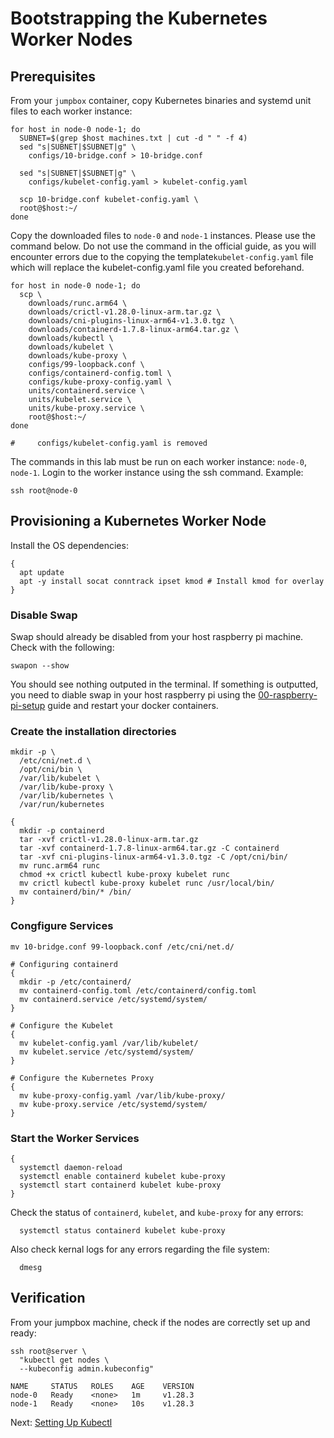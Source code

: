 # Bootstrapping the Kubernetes Worker Nodes

## Prerequisites

From your `jumpbox` container, copy Kubernetes binaries and systemd unit files to each worker instance:

```
for host in node-0 node-1; do
  SUBNET=$(grep $host machines.txt | cut -d " " -f 4)
  sed "s|SUBNET|$SUBNET|g" \
    configs/10-bridge.conf > 10-bridge.conf

  sed "s|SUBNET|$SUBNET|g" \
    configs/kubelet-config.yaml > kubelet-config.yaml

  scp 10-bridge.conf kubelet-config.yaml \
  root@$host:~/
done
```

Copy the downloaded files to `node-0` and `node-1` instances. Please use the command below. Do not use the command in the official guide, as you will encounter errors due to the copying the template`kubelet-config.yaml` file which will replace the kubelet-config.yaml file you created beforehand.

```
for host in node-0 node-1; do
  scp \
    downloads/runc.arm64 \
    downloads/crictl-v1.28.0-linux-arm.tar.gz \
    downloads/cni-plugins-linux-arm64-v1.3.0.tgz \
    downloads/containerd-1.7.8-linux-arm64.tar.gz \
    downloads/kubectl \
    downloads/kubelet \
    downloads/kube-proxy \
    configs/99-loopback.conf \
    configs/containerd-config.toml \
    configs/kube-proxy-config.yaml \
    units/containerd.service \
    units/kubelet.service \
    units/kube-proxy.service \
    root@$host:~/
done

#     configs/kubelet-config.yaml is removed
```

The commands in this lab must be run on each worker instance: `node-0`, `node-1`. Login to the worker instance using the ssh command. Example:

```
ssh root@node-0
```

## Provisioning a Kubernetes Worker Node

Install the OS dependencies:

```
{
  apt update
  apt -y install socat conntrack ipset kmod # Install kmod for overlay
}
```

### Disable Swap

Swap should already be disabled from your host raspberry pi machine. Check with the following:

```
swapon --show
```

You should see nothing outputed in the terminal. If something is outputted, you need to diable swap in your host raspberry pi using the [00-raspberry-pi-setup](https://github.com/Jaecom/kubernetes-the-hard-way-raspberrypi-docker/blob/main/docs/00-raspberry-pi-setup.md) guide and restart your docker containers.

### Create the installation directories

```
mkdir -p \
  /etc/cni/net.d \
  /opt/cni/bin \
  /var/lib/kubelet \
  /var/lib/kube-proxy \
  /var/lib/kubernetes \
  /var/run/kubernetes

{
  mkdir -p containerd
  tar -xvf crictl-v1.28.0-linux-arm.tar.gz
  tar -xvf containerd-1.7.8-linux-arm64.tar.gz -C containerd
  tar -xvf cni-plugins-linux-arm64-v1.3.0.tgz -C /opt/cni/bin/
  mv runc.arm64 runc
  chmod +x crictl kubectl kube-proxy kubelet runc
  mv crictl kubectl kube-proxy kubelet runc /usr/local/bin/
  mv containerd/bin/* /bin/
}
```

### Congfigure Services

```
mv 10-bridge.conf 99-loopback.conf /etc/cni/net.d/

# Configuring containerd
{
  mkdir -p /etc/containerd/
  mv containerd-config.toml /etc/containerd/config.toml
  mv containerd.service /etc/systemd/system/
}

# Configure the Kubelet
{
  mv kubelet-config.yaml /var/lib/kubelet/
  mv kubelet.service /etc/systemd/system/
}

# Configure the Kubernetes Proxy
{
  mv kube-proxy-config.yaml /var/lib/kube-proxy/
  mv kube-proxy.service /etc/systemd/system/
}
```

### Start the Worker Services

```
{
  systemctl daemon-reload
  systemctl enable containerd kubelet kube-proxy
  systemctl start containerd kubelet kube-proxy
}
```

Check the status of `containerd`, `kubelet`, and `kube-proxy` for any errors:

```
  systemctl status containerd kubelet kube-proxy
```

Also check kernal logs for any errors regarding the file system:

```
  dmesg
```

## Verification

From your jumpbox machine, check if the nodes are correctly set up and ready:

```
ssh root@server \
  "kubectl get nodes \
  --kubeconfig admin.kubeconfig"
```

```
NAME     STATUS   ROLES    AGE    VERSION
node-0   Ready    <none>   1m     v1.28.3
node-1   Ready    <none>   10s    v1.28.3
```

Next: [Setting Up Kubectl](https://github.com/Jaecom/kubernetes-the-hard-way-raspberrypi-docker/blob/main/docs/10-configuring-kubectl.md)
